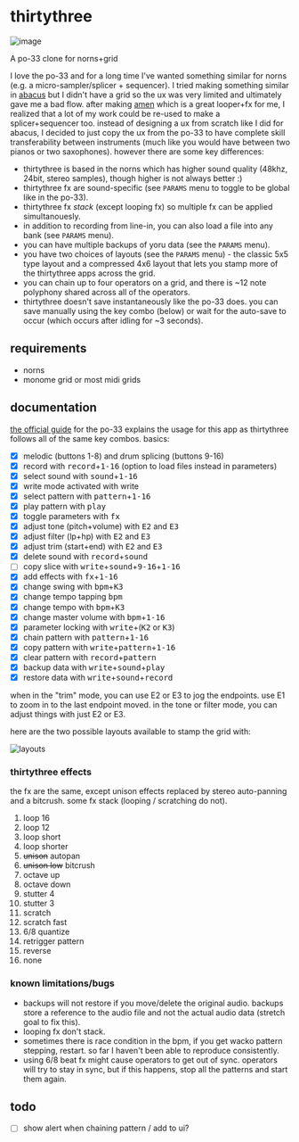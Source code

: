 # thirtythree

![image](https://user-images.githubusercontent.com/6550035/116799473-85c14780-aaae-11eb-8430-1987c69ce517.jpg)

A po-33 clone for norns+grid

I love the po-33 and for a long time I've wanted something similar for norns (e.g. a micro-sampler/splicer + sequencer). I tried making something similar in [abacus](https://llllllll.co/t/abacus) but I didn't have a grid so the ux was very limited and ultimately gave me a bad flow. after making [amen](https://llllllll.co/t/amen) which is a great looper+fx for me, I realized that a lot of my work could be re-used to make a splicer+sequencer too. instead of designing a ux from scratch like I did for abacus, I decided to just copy the ux from the po-33 to have complete skill transferability between instruments (much like you would have between two pianos or two saxophones). however there are some key differences:

- thirtythree is based in the norns which has higher sound quality (48khz, 24bit, stereo samples), though higher is not always better :)
- thirtythree fx are sound-specific (see `PARAMS` menu to toggle to be global like in the po-33). 
- thirtythree fx *stack* (except looping fx) so multiple fx can be applied simultanouesly.
- in addition to recording from line-in, you can also load a file into any bank (see `PARAMS` menu). 
- you can have multiple backups of yoru data (see the `PARAMS` menu). 
- you have two choices of layouts (see the `PARAMS` menu) - the classic 5x5 type layout and a compressed 4x6 layout that lets you stamp more of the thirtythree apps across the grid. 
- you can chain up to four operators on a grid, and there is ~12 note polyphony shared across all of the operators.
- thirtythree doesn't save instantaneously like the po-33 does. you can save manually using the key combo (below) or wait for the auto-save to occur (which occurs after idling for ~3 seconds).


## requirements

- norns
- monome grid or most midi grids

## documentation


[the official guide](https://teenage.engineering/guides/po-33/en) for the po-33 explains the usage for this app as thirtythree follows all of the same key combos. basics:

- [x] melodic (buttons 1-8) and drum splicing (buttons 9-16)
- [x] record with <kbd>record</kbd>+<kbd>1-16</kbd> (option to load files instead in parameters)
- [x] select sound with <kbd>sound</kbd>+<kbd>1-16</kbd>
- [x] write mode activated with <kb>write</kbd>
- [x] select pattern with <kbd>pattern</kbd>+<kbd>1-16</kbd>
- [x] play pattern with <kbd>play</kbd>
- [x] toggle parameters with <kbd>fx</kbd>
- [x] adjust tone (pitch+volume) with <kbd>E2</kbd> and <kbd>E3</kbd>
- [x] adjust filter (lp+hp) with <kbd>E2</kbd> and <kbd>E3</kbd>
- [x] adjust trim (start+end) with <kbd>E2</kbd> and <kbd>E3</kbd>
- [x] delete sound with <kbd>record</kbd>+<kbd>sound</kbd>
- [ ] copy slice with <kbd>write</kbd>+<kbd>sound</kbd>+<kbd>9-16</kbd>+<kbd>1-16</kbd>
- [x] add effects with <kbd>fx</kbd>+<kbd>1-16</kbd>
- [x] change swing with <kbd>bpm</kbd>+<kbd>K3</kbd>
- [x] change tempo tapping <kbd>bpm</kbd>
- [x] change tempo with <kbd>bpm</kbd>+<kbd>K3</kbd>
- [x] change master volume with <kbd>bpm</kbd>+<kbd>1-16</kbd>
- [x] parameter locking with <kbd>write</kbd>+(<kbd>K2</kbd> or <kbd>K3</kbd>)
- [x] chain pattern with <kbd>pattern</kbd>+<kbd>1-16</kbd>
- [x] copy pattern with <kbd>write</kbd>+<kbd>pattern</kbd>+<kbd>1-16</kbd>
- [x] clear pattern with <kbd>record</kbd>+<kbd>pattern</kbd>
- [x] backup data with <kbd>write</kbd>+<kbd>sound</kbd>+<kbd>play</kbd>
- [x] restore data with <kbd>write</kbd>+<kbd>sound</kbd>+<kbd>record</kbd>

when in the "trim" mode, you can use E2 or E3 to jog the endpoints. use E1 to zoom in to the last endpoint moved. in the tone or filter mode, you can adjust things with just E2 or E3.

here are the two possible layouts available to stamp the grid with:

![layouts](https://user-images.githubusercontent.com/6550035/116799476-8ce85580-aaae-11eb-9b38-2d9c2ea6f179.jpg)

### thirtythree effects

the fx are the same, except unison effects replaced by stereo auto-panning and a bitcrush. some fx stack (looping / scratching do not).

1. loop 16
2. loop 12 
3. loop short
4. loop shorter 
5. ~~unison~~ autopan
6. ~~unison low~~ bitcrush
7. octave up
8. octave down
9. stutter 4
10. stutter 3 
11. scratch
12. scratch fast 
13. 6/8 quantize
14. retrigger pattern 
15. reverse
16. none

### known limitations/bugs

- backups will not restore if you move/delete the original audio. backups store a reference to the audio file and not the actual audio data (stretch goal to fix this).
- looping fx don't stack.
- sometimes there is race condition in the bpm, if you get wacko pattern stepping, restart. so far I haven't been able to reproduce consistently.
- using 6/8 beat fx might cause operators to get out of sync. operators will try to stay in sync, but if this happens, stop all the patterns and start them again.


## todo

- [ ] show alert when chaining pattern / add to ui?
